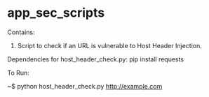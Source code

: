 # app_sec_scripts
Contains:
1. Script to check if an URL is vulnerable to Host Header Injection.

Dependencies for host_header_check.py:
pip install requests

To Run:

~$ python host_header_check.py http://example.com
